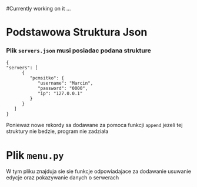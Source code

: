 #Currently working on it ... 

# Podstawowa Struktura Json
### Plik `servers.json` musi posiadac podana strukture

    {
    "servers": [
          {
             "pcmsitko": {
                "username": "Marcin",
                "password": "0000",
                "ip": "127.0.0.1"
             }
          }
       ]
    }
Poniewaz nowe rekordy sa dodawane za pomoca funkcji `append`
jezeli tej struktury nie bedzie, program nie zadziała


# Plik `menu.py`
W tym pliku znajduja sie sie funkcje odpowiadajace za dodawanie usuwanie edycje
oraz pokazywanie danych o serwerach




















